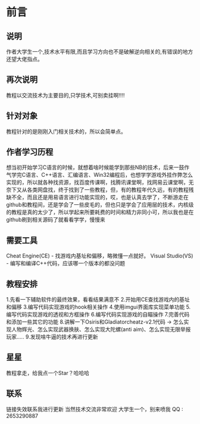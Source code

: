 # 前言

## 说明
作者大学生一个,技术水平有限,而且学习方向也不是破解逆向相关的,有错误的地方还望大佬指点。

## 再次说明
教程以交流技术为主要目的,只学技术,可别卖挂啊!!!!

## 针对对象
教程针对的是刚刚入门相关技术的，所以会简单点。

## 作者学习历程
想当初开始学习C语言的时候，就想着啥时候能学到那些NB的技术，后来一鼓作气学完C语言、C++语言、汇编语言、Win32编程后，也想学学游戏外挂作弊怎么实现的，所以就各种找资源，找百度传课啊，找腾讯课堂啊，找网易云课堂啊，无奈下又从各类网盘找，终于找到了一些教程，但，有的教程年代久远，有的教程残缺不全，而且还是用易语言进行功能实现的，哎，也是认真去学了，不断游走在github和教程间，还是学会了一些皮毛的，但也只是学会了应用层的技术，内核级的教程是真的太少了，所以学起来所要耗费的时间和精力非同小可，所以我也是在github刷到相关源码了就看看学学，慢慢来

## 需要工具
Cheat Engine(CE) - 找游戏内基址和偏移，略微懂一点就好。
Visual Studio(VS) - 编写和编译C++代码，应该哪一个版本的都没问题

## 教程安排
1.先看一下辅助软件的最终效果，看看结果满意不
2.开始用CE查找游戏内的基址和偏移
3.编写代码实现游戏的hook相关操作
4.使用imgui界面库实现菜单功能
5.编写代码实现游戏的透视和方框操作
6.编写代码实现游戏的自瞄操作
7.完善代码和添加一些其它的功能
8.讲解一下Osiris和Gladiatorcheatz-v2.1代码 -> 怎么实现人物辉光、怎么实现武器换肤、怎么实现大陀螺(anti aim)、怎么实现无限举报玩家.....
9.发现啥牛逼的技术再进行更新

## 星星
教程拿走，给我点一个Star？哈哈哈

## 联系
链接失效联系我进行更新
当然技术交流非常欢迎
大学生一个，别来喷我
QQ : 2653290887






























